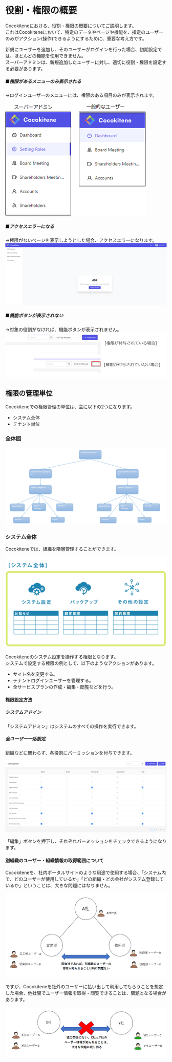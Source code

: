 # 役割・権限の概要
Cocokiteneにおける、役割・権限の概要についてご説明します。  
これはCocokiteneにおいて、特定のデータやページや機能を、指定のユーザーのみがアクション(操作)できるようにするために、重要な考え方です。  

新規にユーザーを追加し、そのユーザーがログインを行った場合、初期設定では、ほとんどの機能を使用できません。  
スーパーアドミンは、新規追加したユーザーに対し、適切に役割・権限を設定する必要があります。  

##### ■権限があるメニューのみ表示される
→ログインユーザーのメニューには、権限のある項目のみが表示されます。  
![役割・権限](img/role/permission_wrong_menu.png)

##### ■アクセスエラーになる  
→権限がないページを表示しようとした場合、アクセスエラーになります。
![役割・権限](img/role/permission_wrong_page.png)

##### ■機能ボタンが表示されない  
→対象の役割がなければ、機能ボタンが表示されません。  
![役割・権限](img/role/permission_function.png)


## 権限の管理単位
Cocokiteneでの権限管理の単位は、主に以下の2つになります。

- システム全体
- テナント単位


### 全体図
![全体図](img/role/authority.png)

### システム全体

Cocokiteneでは、組織を階層管理することができます。 

![概要図](img/role/system.png)

Cocokiteneのシステム設定を操作する権限となります。  
システムで設定する権限の例として、以下のようなアクションがあります。  

- サイト名を変更する。
- テナントログインユーザーを管理する。
- 全サービスプランの作成・編集・閲覧などを行う。

#### 権限設定方法

##### システムアドイン
「システムアドミン」はシステムのすべての操作を実行できます。


##### 全ユーザー一括設定
組織などに関わらず、各役割にパーミッションを付与できます。

![役割・権限](img/role/role_table1.png)

「編集」ボタンを押下し、それぞれパーミッションをチェックできるようになります。




#### 別組織のユーザー・組織情報の取得範囲について
Cocokiteneを、社内ポータルサイトのような用途で使用する場合、「システム内で、どのユーザーが使用しているか」「どの組織・どの会社がシステム登録しているか」ということは、大きな問題にはなりません。

![役割・権限](img/user/multi_user7.png)

ですが、Cocokiteneを社外のユーザーに払い出して利用してもらうことを想定した場合、他社間でユーザー情報を取得・閲覧できることは、問題となる場合があります。

![役割・権限](img/user/multi_user8.png)
